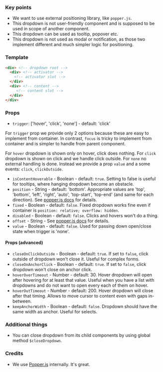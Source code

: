 ### Key points
* We want to use external positioning library, like `popper.js`.
* This dropdown is not user-friendly component and is supposed to be used in scope of another component.
* This dropdown can be used as tooltip, popover etc. 
* This dropdown is not used as modal or notification, as those two implement different and much simpler logic for positioning.

### Template

```html
<div> <!-- dropdown root -->
  <div> <!-- activator -->
    <!-- activator slot -->
  </div>
  <div> <!-- content -->
     <!-- content slot -->
  </div>
</div>
```

### Props

* `trigger`: ['hover', 'click', 'none'] - default: 'click'

For `trigger` prop we provide only 2 options because these are easy to implement from container. In contrast, `focus` is tricky to implement from container and is simpler to handle from parent component.

For `hover` dropdown is shown only on hover, click does nothing.
For `click` dropdown is shown on click and we handle click outside.
For `none` no external handling is done. Instead we provide a prop `value` and a some events: `click`, `clickOutside`.

* `isContentHoverable` - Boolean - default: `true`. Setting to false is useful for tooltips, where hanging dropdown become an obstacle.
* `position` - String - default: 'bottom'. Appropriate values are 'top', 'bottom', 'left', 'right', 'auto', 'top-start', 'top-end' (and same for each direction). See [popper.js docs](https://popper.js.org/popper-documentation.html#Popper.placements) for details.
* `fixed` - Boolean - default: `false`. Fixed dropdown works fine even if container is `position: relative; overflow: hidden`.
* `disabled` - Boolean - default: `false`. Clicks and hovers won't do a thing.
* `offset` - String - See [popper.js docs](https://popper.js.org/popper-documentation.html#modifiers..offset) for details.
* `value` - Boolean - default: `false`. Used for passing down open/close state when trigger is 'none'.

#### Props (advanced)

* `closeOnClickOutside` - Boolean - default: `true`. If set to `false`, click outside of dropdown won't close it. Useful for complex forms.
* `closeOnAnchorClick` - Boolean - default: `true`. If set to `false`, click dropdown won't close on anchor click.
* `hoverOverTimeout` - Number - default: 30. Hover dropdown will open after hovering for at least that value. Useful when you have a list with dropdowns and do not want to open every each of them on hover.
* `hoverOutTimeout` - Number - default: 200. Hover dropdown will close after that timing. Allows to move cursor to content even with gaps in-between.
* `keepAnchorWidth` - Boolean - default: `false`. Dropdown should have the same width as anchor. Useful for selects.

### Additional things

* You can close dropdown from its child components by using global method `$closeDropdown`. 

### Credits

* We use [Popper.js](https://popper.js.org/) internally. It's  great.
